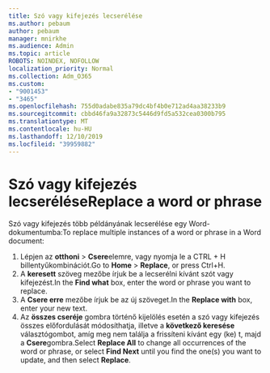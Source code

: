 ```yaml
---
title: Szó vagy kifejezés lecserélése
ms.author: pebaum
author: pebaum
manager: mnirkhe
ms.audience: Admin
ms.topic: article
ROBOTS: NOINDEX, NOFOLLOW
localization_priority: Normal
ms.collection: Adm_O365
ms.custom:
- "9001453"
- "3465"
ms.openlocfilehash: 755d0adabe835a79dc4bf4b0e712ad4aa38233b9
ms.sourcegitcommit: cbbd46fa9a32873c5446d9fd5a532cea0300b795
ms.translationtype: MT
ms.contentlocale: hu-HU
ms.lasthandoff: 12/10/2019
ms.locfileid: "39959882"
---
```

# <a name="replace-a-word-or-phrase"></a><span data-ttu-id="04153-102">Szó vagy kifejezés lecserélése</span><span class="sxs-lookup"><span data-stu-id="04153-102">Replace a word or phrase</span></span>

<span data-ttu-id="04153-103">Szó vagy kifejezés több példányának lecserélése egy Word-dokumentumba:</span><span class="sxs-lookup"><span data-stu-id="04153-103">To replace multiple instances of a word or phrase in a Word document:</span></span>

1. <span data-ttu-id="04153-104">Lépjen az **otthoni** > **Csere**elemre, vagy nyomja le a CTRL + H billentyűkombinációt.</span><span class="sxs-lookup"><span data-stu-id="04153-104">Go to **Home** > **Replace**, or press Ctrl+H.</span></span>
2. <span data-ttu-id="04153-105">A **keresett** szöveg mezőbe írjuk be a lecserélni kívánt szót vagy kifejezést.</span><span class="sxs-lookup"><span data-stu-id="04153-105">In the **Find what** box, enter the word or phrase you want to replace.</span></span> 
3. <span data-ttu-id="04153-106">A **Csere erre** mezőbe írjuk be az új szöveget.</span><span class="sxs-lookup"><span data-stu-id="04153-106">In the **Replace with** box, enter your new text.</span></span>
3. <span data-ttu-id="04153-107">Az **összes cseréje** gombra történő kijelölés esetén a szó vagy kifejezés összes előfordulását módosíthatja, illetve a **következő keresése** választógombot, amíg meg nem találja a frissíteni kívánt egy (ke) t, majd a **Csere**gombra.</span><span class="sxs-lookup"><span data-stu-id="04153-107">Select **Replace All** to change all occurrences of the word or phrase, or select **Find Next** until you find the one(s) you want to update, and then select **Replace**.</span></span>